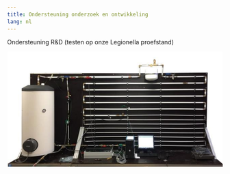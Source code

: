 ```yaml
---
title: Ondersteuning onderzoek en ontwikkeling
lang: nl
---
```

Ondersteuning R&D (testen op onze Legionella proefstand)

![](proefopstelling.jpg)